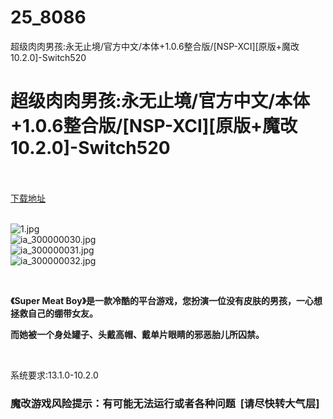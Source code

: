 # 25_8086
超级肉肉男孩:永无止境/官方中文/本体+1.0.6整合版/[NSP-XCI][原版+魔改10.2.0]-Switch520
# 超级肉肉男孩:永无止境/官方中文/本体+1.0.6整合版/[NSP-XCI][原版+魔改10.2.0]-Switch520
 <br/></br>
[下载地址](https://www.switch520.cc/article/8086 "下载地址")
<br/></br>

<p><img title="1.jpg" src="https://www.switch520.cc/muke_img/2021_11_30_cd0918b13a6f4.jpg" alt="1.jpg"><br>
<img title="ia_300000030.jpg" src="https://www.switch520.cc/muke_img/2021_11_30_c83c28637fd21.jpg" alt="ia_300000030.jpg"><br>
<img title="ia_300000031.jpg" src="https://www.switch520.cc/muke_img/2021_11_30_794f7eea07666.jpg" alt="ia_300000031.jpg"><br>
<img title="ia_300000032.jpg" src="https://www.switch520.cc/muke_img/2021_11_30_3bbcb1f9b8fb0.jpg" alt="ia_300000032.jpg"></p>
<p>&nbsp;</p>
<p><strong> 《Super Meat Boy》是一款冷酷的平台游戏，您扮演一位没有皮肤的男孩，一心想拯救自己的绷带女友。</strong></p>
<p><strong>而她被一个身处罐子、头戴高帽、戴单片眼睛的邪恶胎儿所囚禁。</strong></p>
<p>&nbsp;</p>
<p>系统要求:13.1.0-10.2.0</p>
<h3>魔改游戏风险提示：有可能无法运行或者各种问题 &nbsp;[请尽快转大气层]</h3>



